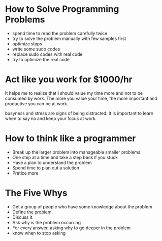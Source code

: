 # How to Solve Programming Problems

- spend time to read the problem carefully twice
- try to solve the problem manually with few samples first
- optimize steps
- write some sudo codes
- replace sudo codes with real code
- try to optimize the real code

# Act like you work for $1000/hr

It helps me to realize that I should value my time more and not to be consumed by work. The more you value your time, the more important and productive you can be at work.

busyness and stress are signs of being distracted. It is important to learn when to say no and keep your focus at work.

# How to think like a programmer

- Break up the larger problem into manageable smaller problems
- One step at a time and take a step back if you stuck
- Have a plan to understand the problem
- Spend time to plan out a solution
- Pratice more

# The Five Whys

- Get a group of people who have some knowledge about the problem
- Define the problem.
- Discuss it.
- Ask why is the problem occurring 
- For every answer, asking why to go deeper in the problem
- know when to stop asking

 